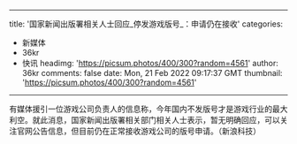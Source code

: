
---
title: '国家新闻出版署相关人士回应_停发游戏版号_：申请仍在接收'
categories: 
 - 新媒体
 - 36kr
 - 快讯
headimg: 'https://picsum.photos/400/300?random=4561'
author: 36kr
comments: false
date: Mon, 21 Feb 2022 09:17:37 GMT
thumbnail: 'https://picsum.photos/400/300?random=4561'
---

<div>   
有媒体援引一位游戏公司负责人的信息称，今年国内不发版号才是游戏行业的最大利空。就此消息，国家新闻出版署相关部门相关人士表示，暂无明确回应，可以关注官网公告信息，但目前仍在正常接收游戏公司的版号申请。（新浪科技）  
</div>
            